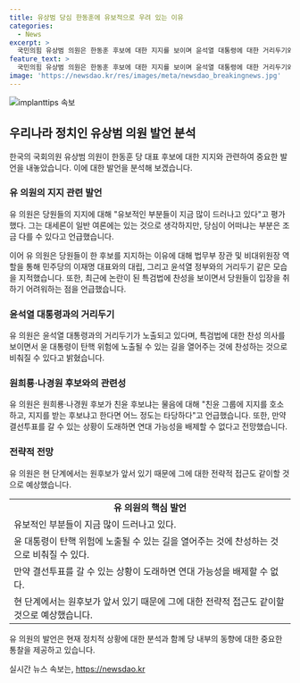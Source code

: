 ```yaml
---
title: 유상범 당심 한동훈에 유보적으로 우려 있는 이유
categories:
  - News
excerpt: >
  국민의힘 유상범 의원은 한동훈 후보에 대한 지지를 보이며 윤석열 대통령에 대한 거리두기와 관련해 언급했습니다. 또한, 특검법 찬성과 관련하여 윤 대통령을 탄핵 위험에 노출시킬 가능성을 우려하는 의견을 밝혔습니다. 원희룡·나경원 후보에 대해서는 친윤 그룹에 지지를 호소하고, 연대 가능성을 배제할 수 없다고 언급했습니다.
feature_text: >
  국민의힘 유상범 의원은 한동훈 후보에 대한 지지를 보이며 윤석열 대통령에 대한 거리두기와 관련해 언급했습니다. 또한, 특검법 찬성과 관련하여 윤 대통령을 탄핵 위험에 노출시킬 가능성을 우려하는 의견을 밝혔습니다. 원희룡·나경원 후보에 대해서는 친윤 그룹에 지지를 호소하고, 연대 가능성을 배제할 수 없다고 언급했습니다.
image: 'https://newsdao.kr/res/images/meta/newsdao_breakingnews.jpg'
---
```


<p><img src="https://newsdao.kr/res/images/meta/newsdao_breakingnews.jpg" alt="implanttips 속보" /></p>

<h2 data-ke-size="size26">우리나라 정치인 유상범 의원 발언 분석</h2>

<p data-ke-size="size16">한국의 국회의원 유상범 의원이 한동훈 당 대표 후보에 대한 지지와 관련하여 중요한 발언을 내놓았습니다. 이에 대한 발언을 분석해 보겠습니다.</p>

<h3><b>유 의원의 지지 관련 발언</b></h3>

<p data-ke-size="size16">유 의원은 당원들의 지지에 대해 "유보적인 부분들이 지금 많이 드러나고 있다"고 평가했다. 그는 대세론이 일반 여론에는 있는 것으로 생각하지만, 당심이 어떠냐는 부분은 조금 다를 수 있다고 언급했습니다.</p>

<p data-ke-size="size16">이어 유 의원은 당원들이 한 후보를 지지하는 이유에 대해 법무부 장관 및 비대위원장 역할을 통해 민주당의 이재명 대표와의 대립, 그리고 윤석열 정부와의 거리두기 같은 모습을 지적했습니다. 또한, 최근에 논란이 된 특검법에 찬성을 보이면서 당원들이 입장을 취하기 어려워하는 점을 언급했습니다.</p>

<h3><b>윤석열 대통령과의 거리두기</b></h3>

<p data-ke-size="size16">유 의원은 윤석열 대통령과의 거리두기가 노출되고 있다며, 특검법에 대한 찬성 의사를 보이면서 윤 대통령이 탄핵 위험에 노출될 수 있는 길을 열어주는 것에 찬성하는 것으로 비춰질 수 있다고 밝혔습니다.</p>

<h3><b>원희룡·나경원 후보와의 관련성</b></h3>

<p data-ke-size="size16">유 의원은 원희룡·나경원 후보가 친윤 후보냐는 물음에 대해 "친윤 그룹에 지지를 호소하고, 지지를 받는 후보냐고 한다면 어느 정도는 타당하다"고 언급했습니다. 또한, 만약 결선투표를 갈 수 있는 상황이 도래하면 연대 가능성을 배제할 수 없다고 전망했습니다.</p>

<h3><b>전략적 전망</b></h3>

<p data-ke-size="size16">유 의원은 현 단계에서는 원후보가 앞서 있기 때문에 그에 대한 전략적 접근도 같이할 것으로 예상했습니다.</p>

<table>
    <tr>
        <td style="text-align: center; height: 17px;"><b>유 의원의 핵심 발언</b></td>
    </tr>
    <tr>
        <td>유보적인 부분들이 지금 많이 드러나고 있다.</td>
    </tr>
    <tr>
        <td>윤 대통령이 탄핵 위험에 노출될 수 있는 길을 열어주는 것에 찬성하는 것으로 비춰질 수 있다.</td>
    </tr>
    <tr>
        <td>만약 결선투표를 갈 수 있는 상황이 도래하면 연대 가능성을 배제할 수 없다.</td>
    </tr>
    <tr>
        <td>현 단계에서는 원후보가 앞서 있기 때문에 그에 대한 전략적 접근도 같이할 것으로 예상했습니다.</td>
    </tr>
</table>

<p data-ke-size="size16">유 의원의 발언은 현재 정치적 상황에 대한 분석과 함께 당 내부의 동향에 대한 중요한 통찰을 제공하고 있습니다.</p>
실시간 뉴스 속보는, <a href="https://newsdao.kr" rel="dofollow">https://newsdao.kr</a>


